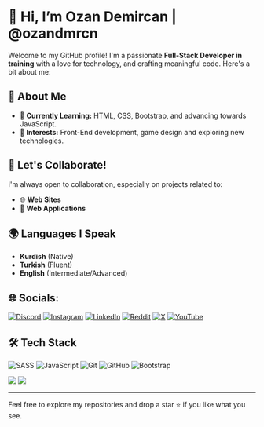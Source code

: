 # 👋 Hi, I’m Ozan Demircan | @ozandmrcn  

Welcome to my GitHub profile! I'm a passionate **Full-Stack Developer in training** with a love for technology, and crafting meaningful code. Here's a bit about me:  

## 🚀 About Me   
- 🌱 **Currently Learning:** HTML, CSS, Bootstrap, and advancing towards JavaScript.  
- 👀 **Interests:** Front-End development, game design and exploring new technologies.    

## 💬 Let's Collaborate!  
I'm always open to collaboration, especially on projects related to:  
- 🌐 **Web Sites**
- 📱 **Web Applications**   

## 🌍 Languages I Speak  
- **Kurdish** (Native)  
- **Turkish** (Fluent)  
- **English** (Intermediate/Advanced)

## 🌐 Socials:
[![Discord](https://img.shields.io/badge/Discord-%237289DA.svg?logo=discord&logoColor=white)](https://discord.gg/4QaCDpvRCD) [![Instagram](https://img.shields.io/badge/Instagram-%23E4405F.svg?logo=Instagram&logoColor=white)](https://instagram.com/ozan_dmrcn) [![LinkedIn](https://img.shields.io/badge/LinkedIn-%230077B5.svg?logo=linkedin&logoColor=white)](https://linkedin.com/in/ozandemircan47) [![Reddit](https://img.shields.io/badge/Reddit-%23FF4500.svg?logo=Reddit&logoColor=white)](https://reddit.com/user/Latter_Hunter9899) [![X](https://img.shields.io/badge/X-black.svg?logo=X&logoColor=white)](https://x.com/@ozandmrcn) [![YouTube](https://img.shields.io/badge/YouTube-%23FF0000.svg?logo=YouTube&logoColor=white)](https://youtube.com/@mr.mercury4714)

## 🛠️ Tech Stack  
![SASS](https://img.shields.io/badge/SASS-hotpink.svg?style=for-the-badge&logo=SASS&logoColor=white) ![JavaScript](https://img.shields.io/badge/javascript-%23323330.svg?style=for-the-badge&logo=javascript&logoColor=%23F7DF1E) ![Git](https://img.shields.io/badge/git-%23F05033.svg?style=for-the-badge&logo=git&logoColor=white) ![GitHub](https://img.shields.io/badge/github-%23121011.svg?style=for-the-badge&logo=github&logoColor=white) ![Bootstrap](https://img.shields.io/badge/bootstrap-%238511FA.svg?style=for-the-badge&logo=bootstrap&logoColor=white)

![](https://github-readme-stats.vercel.app/api?username=ozandmrcn&theme=dark&hide_border=false&include_all_commits=false&count_private=false)
![](https://github-readme-stats.vercel.app/api/top-langs/?username=ozandmrcn&theme=dark&hide_border=false&include_all_commits=false&count_private=false&layout=compact)

---

Feel free to explore my repositories and drop a star ⭐ if you like what you see.
